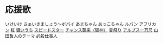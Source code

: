 応援歌
======

[いけいけ](01-01.md)
[さぁいきましょう～ポパイ](01-02.md)
[あまちゃん](01-03.md)
[あっこちゃん](01-04.md)
[ルパン](01-05.md)
[アフリカン](01-06.md)
[紅](01-07.md)
[狙いうち](01-08.md)
[スピードスター](01-09.md)
[チャンス襲来（阪神）](01-10.md)
[夏祭り](01-11.md)
[アルプス一万尺](01-12.md)
[山田哲人のテーマ](01-13.md)
[必殺仕事人](01-14.md)
